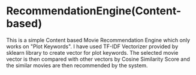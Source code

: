 # RecommendationEngine(Content-based)

This is a simple Content based Movie Recommendation Engine which only works on "Plot Keywords". I have used TF-IDF Vectorizer provided by sklearn library to create vector for plot keywords. The selected movie vector is then compared with other vectors by Cosine Similarity Score and the similar movies are then recommended by the system.
